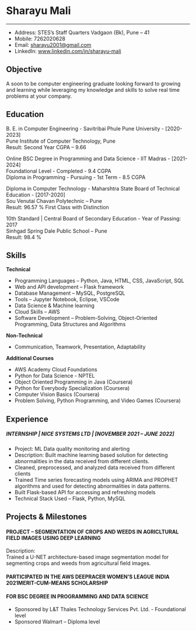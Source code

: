# Sharayu Mali
---

- Address: STES’s Staff Quarters Vadgaon (Bk), Pune – 41
- Mobile: 7262020628
- Email: sharayu2001@gmail.com
- LinkedIn: www.linkedin.com/in/sharayu-mali
## Objective  
A soon to be computer engineering graduate looking forward to growing and learning while leveraging my knowledge and skills
to solve real time problems at your company.  
## Education  
  
B. E. in Computer Engineering - Savitribai Phule Pune University - [2020-2023]   
Pune Institute of Computer Technology, Pune  
Result: Second Year CGPA – 9.66   

Online BSC Degree in Programming and Data Science - IIT Madras - [2021-2024]  
Foundational Level - Completed - 9.4 CGPA  
Diploma in Programming - Pursuing - 1st Term - 8.5 CGPA  

Diploma in Computer Technology - Maharshtra State Board of Technical Education - [2017-2020]  
Sou Venutai Chavan Polytechnic – Pune  
Result: 96.57 % First Class with Distinction  

10th Standard | Central Board of Secondary Education - Year of Passing: 2017  
Sinhgad Spring Dale Public School – Pune  
Result: 98.4 %  

## Skills
**Technical**
- Programming Languages – Python, Java, HTML, CSS, JavaScript, SQL  
- Web and API development – Flask framework  
- Database Management – MySQL, PostgreSQL  
- Tools – Jupyter Notebook, Eclipse, VSCode  
- Data Science & Machine learning  
- Cloud Skills – AWS  
- Software Development – Problem-Solving, Object-Oriented Programming, Data Structures and Algorithms  
  
**Non-Technical**
- Communication, Teamwork, Presentation, Adaptability  
  
**Additional Courses**
- AWS Academy Cloud Foundations  
- Python for Data Science - NPTEL  
- Object Oriented Programming in Java (Coursera)  
- Python for Everybody Specialization (Coursera)  
- Computer Vision Basics (Coursera)  
- Problem Solving, Python Programming, and Video Games (Coursera)
## Experience
##### INTERNSHIP | NICE SYSTEMS LTD | [NOVEMBER 2021 – JUNE 2022]
- Project: ML Data quality monitoring and alerting
- Description: Built machine learning based solution for detecting abnormalities in the data received from different clients.
- Cleaned, preprocessed, and analyzed data received from different clients
- Trained Time series forecasting models using ARIMA and PROPHET algorithms and used for detecting abnormalities in
data patterns.
- Built Flask-based API for accessing and refreshing models
- Technical Stack Used – Flask, Python, MySQL
## Projects & Milestones
#### PROJECT – SEGMENTATION OF CROPS AND WEEDS IN AGRICLTURAL FIELD IMAGES USING DEEP LEARNING  
Description:  
Trained a U-NET architecture-based image segmentation model for segmenting crops and weeds from agricultural
field images.  
#### PARTICIPATED IN THE AWS DEEPRACER WOMEN’S LEAGUE INDIA 2021MERIT-CUM-MEANS SCHOLARSHIP
#### FOR BSC DEGREE IN PROGRAMMING AND DATA SCIENCE
- Sponsored by L&T Thales Technology Services Pvt. Ltd. - Foundational level
- Sponsored Walmart – Diploma level
